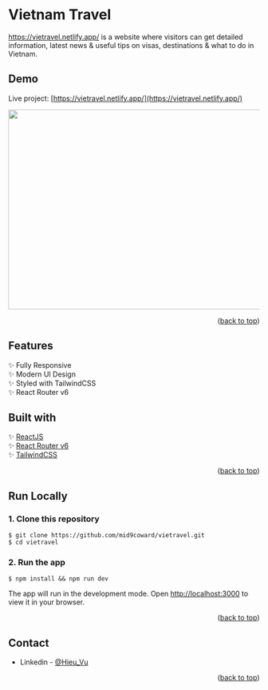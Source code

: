 # Vietnam Travel

https://vietravel.netlify.app/ is a website where visitors can get detailed information, latest news & useful tips on visas, destinations & what to do in Vietnam.

## Demo

Live project: [https://vietravel.netlify.app/](https://vietravel.netlify.app/)

<img src="https://media.giphy.com/media/5faLnMzjbjQ2GgrCQi/giphy.gif" width="800" height="400"/>


<p align="right">(<a href="#top">back to top</a>)</p>

## Features

✨ Fully Responsive \
✨ Modern UI Design \
✨ Styled with TailwindCSS \
✨ React Router v6

## Built with

✨ [ReactJS](https://reactjs.org/) \
✨ [React Router v6](https://reactrouter.com/docs/en/v6/getting-started/overview)\
✨ [TailwindCSS](https://tailwindcss.com/)

<p align="right">(<a href="#top">back to top</a>)</p>

## Run Locally

### 1. Clone this repository

```
$ git clone https://github.com/mid9coward/vietravel.git
$ cd vietravel
```

### 2. Run the app

```
$ npm install && npm run dev
```

The app will run in the development mode.
Open [http://localhost:3000](http://localhost:3000) to view it in your browser.

<p align="right">(<a href="#top">back to top</a>)</p>

## Contact

- Linkedin - [@Hieu_Vu](https://www.linkedin.com/in/hieupcmusic/)

<p align="right">(<a href="#top">back to top</a>)</p>

